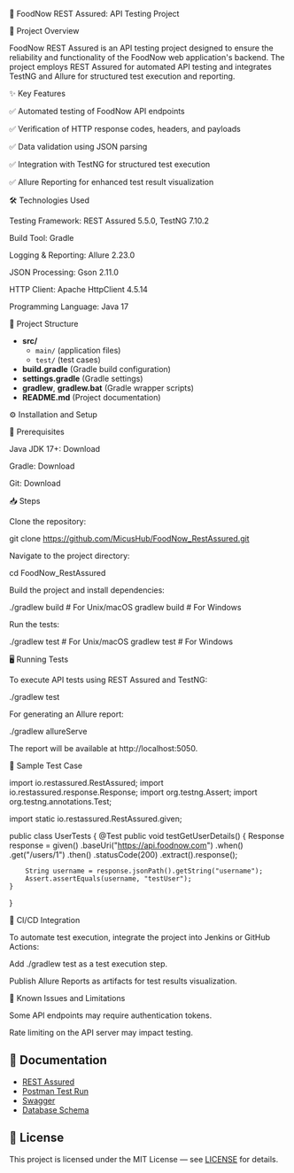 📌 FoodNow REST Assured: API Testing Project

📖 Project Overview

FoodNow REST Assured is an API testing project designed to ensure the reliability and functionality of the FoodNow web application's backend. The project employs REST Assured for automated API testing and integrates TestNG and Allure for structured test execution and reporting.

✨ Key Features

✅ Automated testing of FoodNow API endpoints

✅ Verification of HTTP response codes, headers, and payloads

✅ Data validation using JSON parsing

✅ Integration with TestNG for structured test execution

✅ Allure Reporting for enhanced test result visualization

🛠️ Technologies Used

Testing Framework: REST Assured 5.5.0, TestNG 7.10.2

Build Tool: Gradle

Logging & Reporting: Allure 2.23.0

JSON Processing: Gson 2.11.0

HTTP Client: Apache HttpClient 4.5.14

Programming Language: Java 17

📂 Project Structure
- **src/**
  - `main/` (application files)
  - `test/` (test cases)
- **build.gradle** (Gradle build configuration)
- **settings.gradle** (Gradle settings)
- **gradlew**, **gradlew.bat** (Gradle wrapper scripts)
- **README.md** (Project documentation)


⚙️ Installation and Setup

🔧 Prerequisites

Java JDK 17+: Download

Gradle: Download

Git: Download

📥 Steps

Clone the repository:

git clone https://github.com/MicusHub/FoodNow_RestAssured.git

Navigate to the project directory:

cd FoodNow_RestAssured

Build the project and install dependencies:

./gradlew build  # For Unix/macOS
gradlew build  # For Windows

Run the tests:

./gradlew test  # For Unix/macOS
gradlew test  # For Windows

🖥️ Running Tests

To execute API tests using REST Assured and TestNG:

./gradlew test

For generating an Allure report:

./gradlew allureServe

The report will be available at http://localhost:5050.

📝 Sample Test Case

import io.restassured.RestAssured;
import io.restassured.response.Response;
import org.testng.Assert;
import org.testng.annotations.Test;

import static io.restassured.RestAssured.given;

public class UserTests {
@Test
public void testGetUserDetails() {
Response response = given()
.baseUri("https://api.foodnow.com")
.when()
.get("/users/1")
.then()
.statusCode(200)
.extract().response();

        String username = response.jsonPath().getString("username");
        Assert.assertEquals(username, "testUser");
    }
}

🚀 CI/CD Integration

To automate test execution, integrate the project into Jenkins or GitHub Actions:

Add ./gradlew test as a test execution step.

Publish Allure Reports as artifacts for test results visualization.

🛑 Known Issues and Limitations

Some API endpoints may require authentication tokens.

Rate limiting on the API server may impact testing.

## 📄 Documentation

* [REST Assured](./screenshots/wn63-89-1.png)
* [Postman Test Run](https://drive.google.com/file/d/1V8IPwh7pYfbmQC2rEsfBjDsKVhlLnyFo/view?usp=sharing)
* [Swagger](https://oyster-app-hck73.ondigitalocean.app/api/swagger-ui/index.html#/)
* [Database Schema](https://drawsql.app/teams/vera-team/diagrams/order-food)

## 📜 License

This project is licensed under the MIT License — see [LICENSE](https://opensource.org/license/mit) for details.
